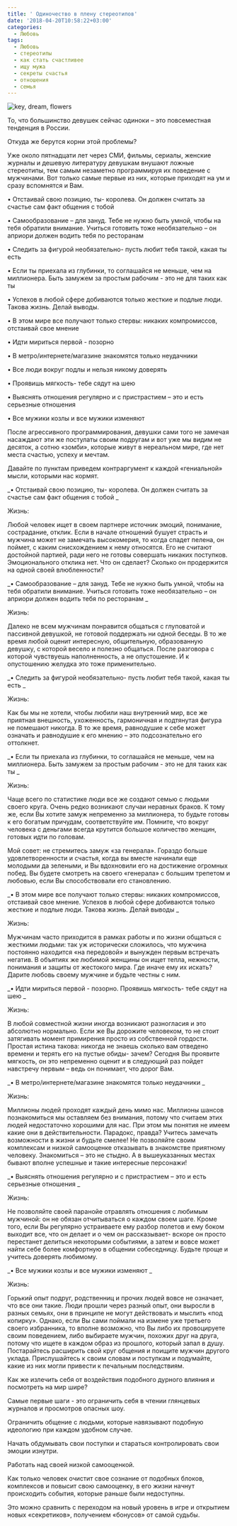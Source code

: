 ```yaml
---
title: ' Одиночество в плену стереотипов'
date: '2018-04-20T10:58:22+03:00'
categories:
  - Любовь
tags:
  - Любовь
  - стереотипы
  - как стать счастливее
  - ищу мужа
  - секреты счастья
  - отношения
  - семья
---
```

![key, dream, flowers](/images/uploads/key-3087900_1920.jpg)

То, что большинство девушек сейчас одиноки – это повсеместная тенденция в России.

Откуда же берутся корни этой проблемы?

Уже около пятнадцати лет через СМИ, фильмы, сериалы, женские журналы и дешевую литературу девушкам внушают ложные стереотипы, тем самым незаметно программируя их поведение с мужчинами. Вот только самые первые из них, которые приходят на ум и сразу вспомнятся и Вам.

•	Отстаивай свою позицию, ты- королева. Он должен считать за счастье сам факт общения с тобой

•	Самообразование – для зануд. Тебе не нужно быть умной, чтобы на тебя обратили внимание. Учиться готовить тоже необязательно – он априори должен водить тебя по ресторанам

•	Следить за фигурой необязательно- пусть любит тебя такой, какая ты есть

•	Если ты приехала из глубинки, то соглашайся не меньше, чем на миллионера. Быть замужем за простым рабочим - это не для таких как ты

•	Успехов в любой сфере добиваются только жесткие и подлые люди. Такова жизнь. Делай выводы. 

•	В этом мире все получают только стервы: никаких компромиссов, отстаивай свое мнение

•	Идти мириться первой -  позорно

•	В метро/интернете/магазине знакомятся только неудачники

•	Все люди вокруг подлы и нельзя никому доверять

•	Проявишь мягкость- тебе сядут на шею

•	Выяснять отношения регулярно и с пристрастием – это и есть серьезные отношения

•	Все мужики козлы и все мужики изменяют

После агрессивного программирования, девушки сами того не замечая насаждают эти же постулаты своим подругам и вот уже мы видим не десяток, а сотню «зомби», которые живут в нереальном мире, где нет места счастью, успеху и мечтам. 

Давайте по пунктам приведем контраргумент к каждой «гениальной» мысли, которыми нас кормят. 

_•	Отстаивай свою позицию, ты- королева. Он должен считать за счастье сам факт общения с тобой
_

Жизнь:

Любой человек ищет в своем партнере источник эмоций, понимание, сострадание, отклик. Если в начале отношений бушует страсть и мужчина может не замечать высокомерия, то когда спадет пелена, он поймет, с каким снисхождением к нему относятся. Его не считают достойной партией, ради него не готовы совершать никаких поступков. Эмоционального отклика нет. Что он сделает? Сколько он продержится на одной своей влюбленности? 

_•	Самообразование – для зануд. Тебе не нужно быть умной, чтобы на тебя обратили внимание. Учиться готовить тоже необязательно – он априори должен водить тебя по ресторанам
_

Жизнь:

Далеко не всем мужчинам понравится общаться с глуповатой и пассивной девушкой, не готовой поддержать ни одной беседы. В то же время любой оценит интересную, общительную, образованную девушку, с которой весело и полезно общаться. После разговора с которой чувствуешь наполненность, а не опустошение. И к опустошению желудка это тоже применительно. 

_•	Следить за фигурой необязательно- пусть любит тебя такой, какая ты есть
_

Жизнь:

Как бы мы не хотели, чтобы любили наш внутренний мир, все же приятная внешность, ухоженность, гармоничная и подтянутая фигура не помешают никогда. В то же время, равнодушие к себе может означать и равнодушие к его мнению – это подсознательно его оттолкнет.

_•	Если ты приехала из глубинки, то соглашайся не меньше, чем на миллионера. Быть замужем за простым рабочим - это не для таких как ты
_

Жизнь:

Чаще всего по статистике люди все же создают семью с людьми своего круга. Очень редко возникают случаи неравных браков. К тому же, если Вы хотите замуж непременно за миллионера, то будьте готовы к его богатым причудам, соответствуйте им. Помните, что вокруг человека с деньгами всегда крутится большое количество женщин, готовых идти по головам.

Мой совет: не стремитесь замуж «за генерала». Гораздо больше удовлетворенности и счастья, когда вы вместе начинали еще молодыми да зелеными, и Вы вдохновили его на достижение огромных побед. Вы будете смотреть на своего «генерала» с большим трепетом и любовью, если Вы способствовали его становлению.

_•	В этом мире все получают только стервы: никаких компромиссов, отстаивай свое мнение. Успехов в любой сфере добиваются только жесткие и подлые люди. Такова жизнь. Делай выводы 
_

Жизнь:

Мужчинам часто приходится в рамках работы и по жизни общаться с жесткими людьми: так уж исторически сложилось, что мужчина постоянно находится «на передовой» и вынужден первым встречать негатив. В объятиях же любимой женщины он ищет тепла, нежности, понимания и защиты от жестокого мира. Где иначе ему их искать? Дарите любовь своему мужчине и будьте честны с ним.

_•	Идти мириться первой -  позорно. Проявишь мягкость- тебе сядут на шею
_

Жизнь:

В любой совместной жизни иногда возникают разногласия и это абсолютно нормально. Если же Вы дорожите человеком, то не стоит затягивать момент примирения просто из собственной гордости. Простая истина такова: никогда не знаешь сколько вам отведено времени и терять его на пустые обиды- зачем? Сегодня Вы проявите мягкость, он это непременно оценит и в следующий раз пойдет навстречу первым – ведь он понимает, что дорог Вам. 

_•	В метро/интернете/магазине знакомятся только неудачники
_

Жизнь:

Миллионы людей проходят каждый день мимо нас. Миллионы шансов познакомиться мы оставляем без внимания, потому что считаем этих людей недостаточно хорошими для нас. При этом мы понятия не имеем какие они в действительности. Парадокс, правда? Учитесь замечать возможности в жизни и будьте смелее! Не позволяйте своим комплексам и низкой самооценке отказывать в знакомстве приятному человеку. Знакомиться – это не стыдно. А в вышеуказанных местах бывают вполне успешные и такие интересные персонажи! 

_•	Выяснять отношения регулярно и с пристрастием – это и есть серьезные отношения
_

Жизнь:

Не позволяйте своей паранойе отравлять отношения с любимым мужчиной: он не обязан отчитываться о каждом своем шаге. Кроме того, если Вы регулярно устраиваете ему разбор полетов и ему боком выходит все, что он делает и о чем он рассказывает- вскоре он просто перестанет делиться некоторыми событиями, а затем и вовсе может найти себе более комфортную в общении собеседницу. Будьте проще и учитесь доверять любимому. 

_•	Все мужики козлы и все мужики изменяют
_

Жизнь:

Горький опыт подруг, родственниц и прочих людей вовсе не означает, что все они такие. Люди прошли через разный опыт, они выросли в разных семьях, они в принципе не могут действовать и мыслить «под копирку». Однако, если Вы сами поймали на измене уже третьего своего избранника, то вполне возможно, что Вы либо их провоцируете своим поведением, либо выбираете мужчин, похожих друг на друга, потому что ищете в каждом образ из прошлого, который запал в душу. Постарайтесь расширить свой круг общения и поищите мужчин другого уклада. Прислушайтесь к своим словам и поступкам и подумайте, какие из них могли привести к печальным последствиям.

Как же излечить себя от воздействия подобного дурного влияния и посмотреть на мир шире?

Самые первые шаги - это ограничить себя в чтении глянцевых журналов и просмотров опасных шоу. 

Ограничить общение с людьми, которые навязывают подобную идеологию при каждом удобном случае.

Начать обдумывать свои поступки и стараться контролировать свои эмоции изнутри.

Работать над своей низкой самооценкой.

Как только человек очистит свое сознание от подобных блоков, комплексов и повысит свою самооценку, в его жизни начнут происходить события, которые раньше были недоступны.

Это можно сравнить с переходом на новый уровень в игре и открытием новых «секретиков», получением «бонусов» от самой судьбы.
